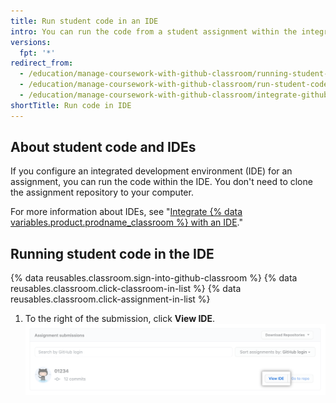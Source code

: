 ```yaml
---
title: Run student code in an IDE
intro: You can run the code from a student assignment within the integrated development environment (IDE) that you configured for the assignment.
versions:
  fpt: '*'
redirect_from:
  - /education/manage-coursework-with-github-classroom/running-student-code
  - /education/manage-coursework-with-github-classroom/run-student-code-in-an-online-ide
  - /education/manage-coursework-with-github-classroom/integrate-github-classroom-with-an-ide/run-student-code-in-an-online-ide
shortTitle: Run code in IDE
---
```


## About student code and IDEs

If you configure an integrated development environment (IDE) for an assignment, you can run the code within the IDE. You don't need to clone the assignment repository to your computer.

For more information about IDEs, see "[Integrate {% data variables.product.prodname_classroom %} with an IDE](/education/manage-coursework-with-github-classroom/integrate-github-classroom-with-an-ide/integrate-github-classroom-with-an-ide)."

## Running student code in the IDE

{% data reusables.classroom.sign-into-github-classroom %}
{% data reusables.classroom.click-classroom-in-list %}
{% data reusables.classroom.click-assignment-in-list %}
1. To the right of the submission, click **View IDE**. !["View IDE" button for submission using an online IDE](/assets/images/help/classroom/assignments-click-view-ide.png)
